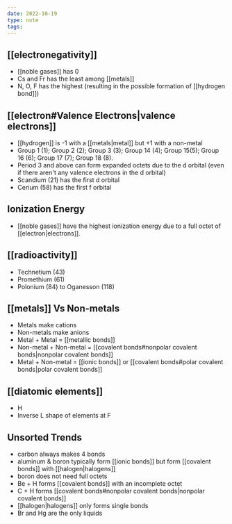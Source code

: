 ```yaml
---
date: 2022-10-19
type: note
tags:
---
```


## [[electronegativity]]
- [[noble gases]] has 0
- Cs and Fr has the least among [[metals]]
- N, O, F has the highest (resulting in the possible formation of [[hydrogen bond]])

## [[electron#Valence Electrons|valence electrons]]
- [[hydrogen]] is -1 with a [[metals|metal]] but +1 with a non-metal
- Group 1 (1); Group 2 (2); Group 3 (3); Group 14 (4); Group 15(5); Group 16 (6); Group 17 (7); Group 18 (8).
- Period 3 and above can form expanded octets due to the d orbital (even if there aren't any valence electrons in the d orbital)
- Scandium (21) has the first d orbital
- Cerium (58) has the first f orbital

## Ionization Energy
- [[noble gases]] have the highest ionization energy due to a full octet of [[electron|electrons]].

## [[radioactivity]]
- Technetium (43)
- Promethium (61)
- Polonium (84) to Oganesson (118)

## [[metals]] Vs Non-metals
- Metals make cations
- Non-metals make anions
- Metal + Metal = [[metallic bonds]]
- Non-metal + Non-metal = [[covalent bonds#nonpolar covalent bonds|nonpolar covalent bonds]]
- Metal + Non-metal = [[ionic bonds]] or [[covalent bonds#polar covalent bonds|polar covalent bonds]]

## [[diatomic elements]]
- H
- Inverse L shape of elements at F

## Unsorted Trends
- carbon always makes 4 bonds
- aluminum & boron typically form [[ionic bonds]] but form [[covalent bonds]] with [[halogen|halogens]]
- boron does not need full octets
- Be + H forms [[covalent bonds]] with an incomplete octet
- C + H forms [[covalent bonds#nonpolar covalent bonds|nonpolar covalent bonds]]
- [[halogen|halogens]] only forms single bonds
- Br and Hg are the only liquids
